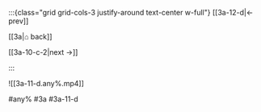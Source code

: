 :::{class="grid grid-cols-3 justify-around text-center w-full"}
[[3a-12-d|← prev]]

[[3a|⌂ back]]

[[3a-10-c-2|next →]]

:::

![[3a-11-d.any%.mp4]]

#any% #3a #3a-11-d
